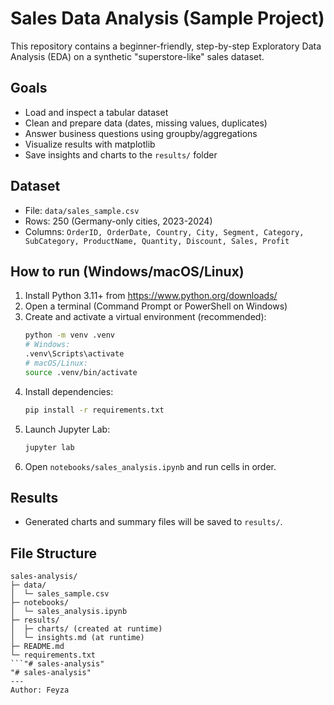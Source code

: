 # Sales Data Analysis (Sample Project)

This repository contains a beginner-friendly, step-by-step Exploratory Data Analysis (EDA) on a synthetic "superstore-like" sales dataset.

## Goals
- Load and inspect a tabular dataset
- Clean and prepare data (dates, missing values, duplicates)
- Answer business questions using groupby/aggregations
- Visualize results with matplotlib
- Save insights and charts to the `results/` folder

## Dataset
- File: `data/sales_sample.csv`
- Rows: 250 (Germany-only cities, 2023-2024)
- Columns: `OrderID, OrderDate, Country, City, Segment, Category, SubCategory, ProductName, Quantity, Discount, Sales, Profit`

## How to run (Windows/macOS/Linux)
1. Install Python 3.11+ from https://www.python.org/downloads/
2. Open a terminal (Command Prompt or PowerShell on Windows)
3. Create and activate a virtual environment (recommended):
   ```bash
   python -m venv .venv
   # Windows:
   .venv\Scripts\activate
   # macOS/Linux:
   source .venv/bin/activate
   ```
4. Install dependencies:
   ```bash
   pip install -r requirements.txt
   ```
5. Launch Jupyter Lab:
   ```bash
   jupyter lab
   ```
6. Open `notebooks/sales_analysis.ipynb` and run cells in order.

## Results
- Generated charts and summary files will be saved to `results/`.

## File Structure
```
sales-analysis/
├─ data/
│  └─ sales_sample.csv
├─ notebooks/
│  └─ sales_analysis.ipynb
├─ results/
│  ├─ charts/ (created at runtime)
│  └─ insights.md (at runtime)
├─ README.md
└─ requirements.txt
```"# sales-analysis" 
"# sales-analysis" 
---
Author: Feyza
